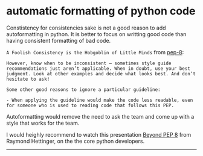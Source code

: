 # automatic formatting of python code

Constistency for consistencies sake is not a good reason to add autoformatting in python.
It is better to focus on writting good code than having consistent formatting of bad code.

`A Foolish Consistency is the Hobgoblin of Little Minds` from [pep-8](https://peps.python.org/pep-0008/#maximum-line-length):

```
However, know when to be inconsistent – sometimes style guide recommendations just aren’t applicable. When in doubt, use your best judgment. Look at other examples and decide what looks best. And don’t hesitate to ask!

Some other good reasons to ignore a particular guideline:

- When applying the guideline would make the code less readable, even for someone who is used to reading code that follows this PEP.
```

Autoformatting would remove the need to ask the team and come up with a style that works for the team.

I would heighly recommend to watch this presentation [Beyond PEP 8](https://www.youtube.com/watch?v=wf-BqAjZb8M) from Raymond Hettinger, on the the core python developers.

---

